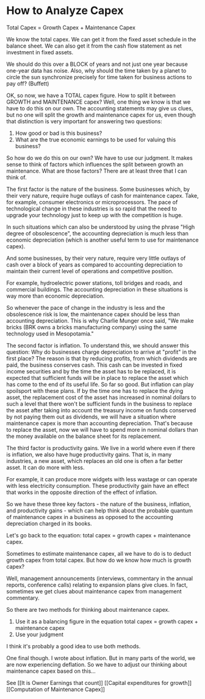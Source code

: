# How to Analyze Capex

Total Capex = Growth Capex + Maintenance Capex

We know the total capex. We can get it from the fixed asset schedule in the balance sheet. We can also get it from the cash flow statement as net investment in fixed assets.

We should do this over a BLOCK of years and not just one year because one-year data has noise. Also, why should the time taken by a planet to circle the sun synchronize precisely for time taken for business actions to pay off? (Buffett)

OK, so now, we have a TOTAL capex figure. How to split it between GROWTH and MAINTENANCE capex? Well, one thing we know is that we have to do this on our own. The accounting statements may give us clues, but no one will split the growth and maintenance capex for us, even though that distinction is very important for answering two questions: 
1. How good or bad is this business?
2. What are the true economic earnings to be used for valuing this business?

So how do we do this on our own? We have to use our judgment. It makes sense to think of factors which influences the split between growth an maintenance. What are those factors? There are at least three that I can think of.

The first factor is the nature of the business. Some businesses which, by their very nature, require huge outlays of cash for maintenance capex. Take, for example, consumer electronics or microprocessors. The pace of technological change in these industries is so rapid that the need to upgrade your technology just to keep up with the competition is huge.

In such situations which can also be understood by using the phrase "High degree of obsolescence", the accounting depreciation is much less than economic depreciation (which is another useful term to use for maintenance capex). 

And some businesses, by their very nature, require very little outlays of cash over a block of years as compared to accounting depreciation to maintain their current level of operations and competitive position.

For example, hydroelectric power stations, toll bridges and roads, and commercial buildings. The accounting depreciation in these situations is way more than economic depreciation.


So whenever the pace of change in the industry is less and the obsolescence risk is low, the maintenance capex should be less than accounting depreciation. This is why Charlie Munger once said, "We make bricks (BRK owns a bricks manufacturing company) using the same technology used in Mesopotamia."

The second factor is inflation. To understand this, we should answer this question: Why do businesses charge depreciation to arrive at "profit" in the first place? The reason is that by reducing profits, from which dividends are paid, the business conserves cash. This cash can be invested in fixed income securities and by the time the asset has to be replaced, it is expected that sufficient funds will be in place to replace the asset which has come to the end of its useful life. So far so good. 
But inflation can play spoilsport with these plans. If by the time one has to replace the dying asset, the replacement cost of the asset has increased in nominal dollars to such a level that there won't be sufficient funds in the business to replace the asset after taking into account the treasury income on funds conserved by not paying them out as dividends, we will have a situation where maintenance capex is more than accounting depreciation. That's because to replace the asset, now we will have to spend more in nominal dollars than the money available on the balance sheet for its replacement.

The third factor is productivity gains. We live in a world where even if there is inflation, we also have huge productivity gains. That is, in many industries, a new asset, which replaces an old one is often a far better asset. It can do more with less.

For example, it can produce more widgets with less wastage or can operate with less electricity consumption. These productivity gain have an effect that works in the opposite direction of the effect of inflation. 


So we have these three key factors - the nature of the business, inflation, and productivity gains - which can help think about the probable quantum of maintenance capex in a business as opposed to the accounting depreciation charged in its books.


Let's go back to the equation: total capex = growth capex + maintenance capex. 

Sometimes to estimate maintenance capex, all we have to do is to deduct growth capex from total capex. But how do we know how much is growth capex?

Well, management announcements (interviews, commentary in the annual reports, conference calls) relating to expansion plans give clues. In fact, sometimes we get clues about maintenance capex from management commentary. 

So there are two methods for thinking about maintenance capex.
1. Use it as a balancing figure in the equation total capex = growth capex + maintenance capex
2. Use your judgment

I think it's probably a good idea to use both methods.

One final though. I wrote about inflation. But in many parts of the world, we are now experiencing deflation. So we have to adjust our thinking about maintenance capex based on this...

See [[It is Owner Earnings that count]]
[[Capital expenditures for growth]]
[[Computation of Maintenance Capex]]



